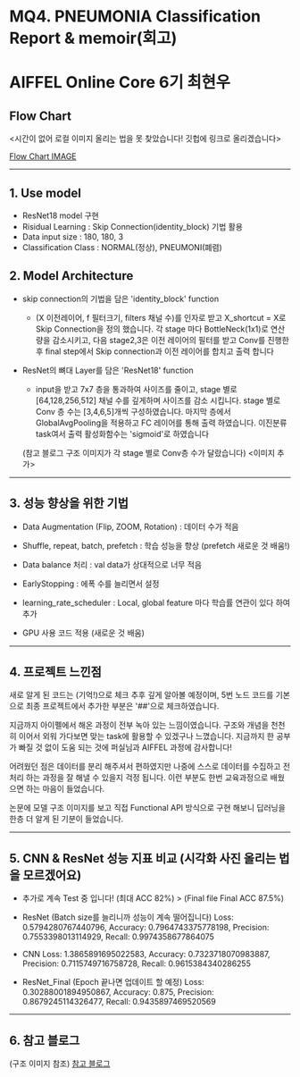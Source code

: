 # MQ4. PNEUMONIA Classification Report & memoir(회고)

# AIFFEL Online Core 6기 최현우

## Flow Chart
<시간이 없어 로컬 이미지 올리는 법을 못 찾았습니다! 깃헙에 링크로 올리겠습니다>

[Flow Chart IMAGE](https://github.com/HWMV/AIFFEL_Quest1/blob/master/Main_quest/Main_quest4/%EC%8A%A4%ED%81%AC%EB%A6%B0%EC%83%B7%202023-11-09%20%EC%98%A4%ED%9B%84%205.06.39.png)

---
## 1. Use model
* ResNet18 model 구현
* Risidual Learning : Skip Connection(identity_block) 기법 활용
* Data input size : 180, 180, 3
* Classification Class : NORMAL(정상), PNEUMONI(폐렴)

## 2. Model Architecture
* skip connection의 기법을 담은 'identity_block' function
  * (X 이전레이어, f 필터크기, filters 채널 수)를 인자로 받고 X_shortcut = X로 Skip Connection을 정의 했습니다. 각 stage 마다 BottleNeck(1x1)로 연산량을 감소시키고, 다음 stage2,3은 이전 레이어의 필터를 받고 Conv를 진행한 후 final step에서 Skip connection과 이전 레이어를 합치고 출력 합니다 

* ResNet의 뼈대 Layer를 담은 'ResNet18' function
  * input을 받고 7x7 층을 통과하여 사이즈를 줄이고, stage 별로 [64,128,256,512] 채널 수를 깊게하며 사이즈를 감소 시킵니다. stage 별로 Conv 층 수는 [3,4,6,5]개씩 구성하였습니다. 마지막 층에서 GlobalAvgPooling을 적용하고 FC 레이어를 통해 출력 하였습니다. 이진분류 task여서 출력 활성화함수는 'sigmoid'로 하였습니다

  (참고 블로그 구조 이미지가 각 stage 별로 Conv층 수가 달랐습니다)
<이미지 추가>

---
## 3. 성능 향상을 위한 기법
* Data Augmentation (Flip, ZOOM, Rotation) : 데이터 수가 적음

* Shuffle, repeat, batch, prefetch : 학습 성능을 향상 (prefetch 새로운 것 배움!)

* Data balance 처리 : val data가 상대적으로 너무 적음

* EarlyStopping : 에폭 수를 늘리면서 설정

* learning_rate_scheduler : Local, global feature 마다 학습률 연관이 있다 하여 추가

* GPU 사용 코드 적용 (새로운 것 배움)

---
## 4. 프로젝트 느낀점

새로 알게 된 코드는 (기억!)으로 체크 추후 깊게 알아볼 예정이며, 5번 노드 코드를 기본으로 최종 프로젝트에서 추가한 부분은 '##'으로 체크하였습니다.

지금까지 아이펠에서 해온 과정이 전부 녹아 있는 느낌이였습니다. 구조와 개념을 천천히 이어서 외워 가다보면 맞는 task에 활용할 수 있겠구나 느꼈습니다. 지금까지 한 공부가 빠질 것 없이 도움 되는 것에 퍼실님과 AIFFEL 과정에 감사합니다!

어려웠던 점은 데이터를 분리 해주셔서 편하였지만 나중에 스스로 데이터를 수집하고 전처리 하는 과정을 잘 해낼 수 있을지 걱정 됩니다. 이런 부분도 한번 교육과정으로 배웠으면 하는 마음이 들었습니다.

논문에 모델 구조 이미지를 보고 직접 Functional API 방식으로 구현 해보니 딥러닝을 한층 더 알게 된 기분이 들었습니다.

---
## 5. CNN & ResNet 성능 지표 비교 (시각화 사진 올리는 법을 모르겠어요)
* 추가로 계속 Test 중 입니다! (최대 ACC 82%) > (Final file Final ACC 87.5%)
  
* ResNet (Batch size를 늘리니까 성능이 계속 떨어집니다)
Loss: 0.5794280767440796,
Accuracy: 0.7964743375778198,
Precision: 0.7553398013114929,
Recall: 0.9974358677864075

* CNN
Loss: 1.3865891695022583,
Accuracy: 0.7323718070983887,
Precision: 0.7115749716758728,
Recall: 0.9615384340286255

* ResNet_Final (Epoch 끝나면 업데이트 할 예정)
Loss: 0.30288001894950867,
Accuracy: 0.875,
Precision: 0.8679245114326477,
Recall: 0.9435897469520569

---
## 6. 참고 블로그
(구조 이미지 참조)
[참고 블로그](https://wjunsea.tistory.com/99)
